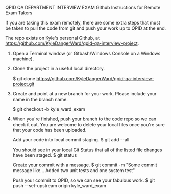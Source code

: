 QPID QA DEPARTMENT INTERVIEW EXAM
Github Instructions for Remote Exam Takers

If you are taking this exam remotely, there are some extra steps that must be taken to pull the code from git and push your work up to QPID at the end.


The repo exists on Kyle's personal Github, at https://github.com/KyleDangerWard/qpid-qa-interview-project. 

1. Open a Terminal window (or Gitbash/Windows Console on a Windows machine).

2. Clone the project in a useful local directory.

    $ git clone https://github.com/KyleDangerWard/qpid-qa-interview-project.git

3. Create and point at a new branch for your work. Please include your name in the branch name.

    $ git checkout -b kyle_ward_exam

4. When you're finished, push your branch to the code repo so we can check it out.
   You are welcome to delete your local files once you're sure that your code has been uploaded.

   Add your code into local commit staging.
    $ git add --all

   You should see in your local Git Status that all of the listed file changes have been staged.
    $ git status

   Create your commit with a message.
    $ git commit -m "Some commit message like... Added two unit tests and one system test"

   Push your commit to QPID, so we can see your fabulous work.
    $ git push --set-upstream origin kyle_ward_exam
